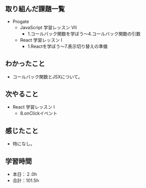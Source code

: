 ## 取り組んだ課題一覧
- Progate
  - JavaScript 学習レッスン VII
    - 1.コールバック関数を学ぼう〜4.コールバック関数の引数
  - React 学習レッスン I
    - 1.Reactを学ぼう〜7.表示切り替えの準備
## わかったこと
- コールバック関数とJSXについて。
## 次やること
- React 学習レッスン I
  - 8.onClickイベント
## 感じたこと
- 特になし。
## 学習時間
- 本日：２.0h
- 合計：101.5h
